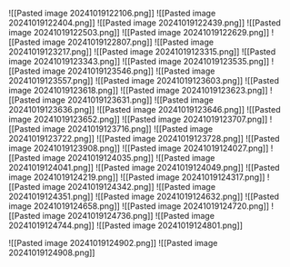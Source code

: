 ![[Pasted image 20241019122106.png]]
![[Pasted image 20241019122404.png]]
![[Pasted image 20241019122439.png]]
![[Pasted image 20241019122503.png]]
![[Pasted image 20241019122629.png]]
![[Pasted image 20241019122807.png]]
![[Pasted image 20241019123217.png]]
![[Pasted image 20241019123315.png]]
![[Pasted image 20241019123343.png]]
![[Pasted image 20241019123535.png]]
![[Pasted image 20241019123546.png]]
![[Pasted image 20241019123557.png]]
![[Pasted image 20241019123603.png]]
![[Pasted image 20241019123618.png]]
![[Pasted image 20241019123623.png]]
![[Pasted image 20241019123631.png]]
![[Pasted image 20241019123636.png]]
![[Pasted image 20241019123646.png]]
![[Pasted image 20241019123652.png]]
![[Pasted image 20241019123707.png]]
![[Pasted image 20241019123716.png]]
![[Pasted image 20241019123722.png]]
![[Pasted image 20241019123728.png]]
![[Pasted image 20241019123908.png]]
![[Pasted image 20241019124027.png]]
![[Pasted image 20241019124035.png]]
![[Pasted image 20241019124041.png]]
![[Pasted image 20241019124049.png]]
![[Pasted image 20241019124219.png]]
![[Pasted image 20241019124317.png]]
![[Pasted image 20241019124342.png]]
![[Pasted image 20241019124351.png]]
![[Pasted image 20241019124632.png]]
![[Pasted image 20241019124658.png]]
![[Pasted image 20241019124720.png]]
![[Pasted image 20241019124736.png]]
![[Pasted image 20241019124744.png]]
![[Pasted image 20241019124801.png]]

![[Pasted image 20241019124902.png]]
![[Pasted image 20241019124908.png]]

